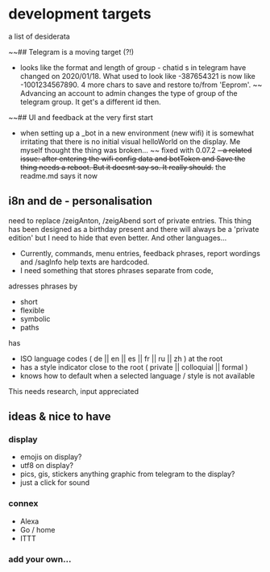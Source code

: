 # development targets
a list of desiderata

~~## Telegram is a moving target (?!)
- looks like the format and length of group - chatid s in telegram have changed on 2020/01/18. What used to look like -387654321 is now like -1001234567890. 4 more chars to save and restore to/from 'Eeprom'. ~~
Advancing an account to admin changes the type of group of  the telegram group. It get's a different id then. 

~~## UI and feedback at the very first start
- when setting up a _bot in a new environment (new wifi) it is somewhat irritating that there is no initial visual helloWorld on the display. Me myself thought the thing was broken... ~~
fixed with 0.07.2
~~- a related issue: after entering the wifi config data and botToken and Save the thing needs a reboot. But it doesnt say so. It really should.~~
the readme.md says it now

## i8n and de - personalisation
need to replace /zeigAnton, /zeigAbend sort of private entries. This thing has been designed as a birthday present and there will always be a 'private edition' but I need to hide that even better. And other languages...
- Currently, commands, menu entries, feedback phrases, report wordings  and /sagInfo help texts are hardcoded. 
- I need something that stores phrases separate from code, 

adresses phrases by 
- short 
- flexible 
- symbolic
- paths

has
- ISO language codes ( de || en || es || fr || ru || zh ) at the root
- has a style indicator close to the root ( private || colloquial || formal )
- knows how to default when a selected language / style is not available

This needs research, input appreciated

## ideas & nice to have
### display
- emojis on display?
- utf8 on display?
- pics, gis, stickers anything graphic from telegram to the display?
- just a click for sound

### connex
- Alexa 
- Go / home 
- ITTT

### add your own...

